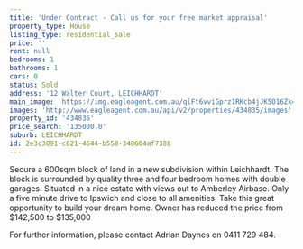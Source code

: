 ```yaml
---
title: 'Under Contract - Call us for your free market appraisal'
property_type: House
listing_type: residential_sale
price: ''
rent: null
bedrooms: 1
bathrooms: 1
cars: 0
status: Sold
address: '12 Walter Court, LEICHHARDT'
main_image: 'https://img.eagleagent.com.au/qlFt6vviGprz1RKcb4jJK5O16Zk=/1280x854/smart/https://s3-us-west-2.amazonaws.com/eagleagent-orig/images/6818154/104062900-image-M.jpg'
images: 'http://www.eagleagent.com.au/api/v2/properties/434835/images'
property_id: '434835'
price_search: '135000.0'
suburb: LEICHHARDT
id: 2e3c3091-c621-4544-b558-348604af7388
---
```

Secure a 600sqm block of land in a new subdivision within Leichhardt.
The block is surrounded by quality three and four bedroom homes with double garages.
Situated in a nice estate with views out to Amberley Airbase.
Only a five minute drive to Ipswich and close to all amenities.
Take this great opportunity to build your dream home.
Owner has reduced the price from $142,500 to $135,000

For further information, please contact Adrian Daynes on 0411 729 484.